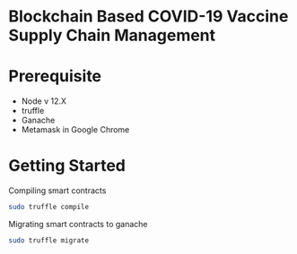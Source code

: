 # Blockchain Based COVID-19 Vaccine Supply Chain Management

# Prerequisite
- Node v 12.X
- truffle
- Ganache
- Metamask in Google Chrome

# Getting Started
Compiling smart contracts
```bash
sudo truffle compile
```
Migrating smart contracts to ganache
```bash
sudo truffle migrate
```
